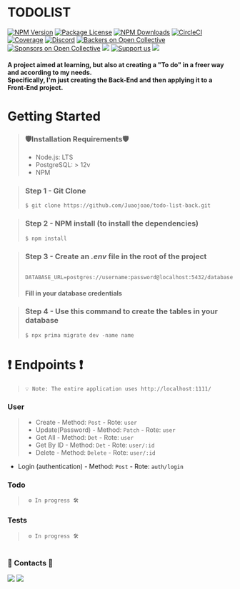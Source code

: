 # TODOLIST

<p>
  <a href="https://www.npmjs.com/~nestjscore" target="_blank"><img src="https://img.shields.io/npm/v/@nestjs/core.svg" alt="NPM Version" /></a>
  <a href="https://www.npmjs.com/~nestjscore" target="_blank"><img src="https://img.shields.io/npm/l/@nestjs/core.svg" alt="Package License" /></a>
  <a href="https://www.npmjs.com/~nestjscore" target="_blank"><img src="https://img.shields.io/npm/dm/@nestjs/common.svg" alt="NPM Downloads" /></a>
  <a href="https://circleci.com/gh/nestjs/nest" target="_blank"><img src="https://img.shields.io/circleci/build/github/nestjs/nest/master" alt="CircleCI" /></a>
  <a href="https://coveralls.io/github/nestjs/nest?branch=master" target="_blank"><img src="https://coveralls.io/repos/github/nestjs/nest/badge.svg?branch=master#9" alt="Coverage" /></a>
  <a href="https://discord.gg/G7Qnnhy" target="_blank"><img src="https://img.shields.io/badge/discord-online-brightgreen.svg" alt="Discord"/></a>
  <a href="https://opencollective.com/nest#backer" target="_blank"><img src="https://opencollective.com/nest/backers/badge.svg" alt="Backers on Open Collective" /></a>
  <a href="https://opencollective.com/nest#sponsor" target="_blank"><img src="https://opencollective.com/nest/sponsors/badge.svg" alt="Sponsors on Open Collective" /></a>
  <a href="https://paypal.me/kamilmysliwiec" target="_blank"><img src="https://img.shields.io/badge/Donate-PayPal-ff3f59.svg"/></a>
  <a href="https://opencollective.com/nest#sponsor"  target="_blank"><img src="https://img.shields.io/badge/Support%20us-Open%20Collective-41B883.svg" alt="Support us"></a>
  <a href="https://twitter.com/nestframework" target="_blank"><img src="https://img.shields.io/twitter/follow/nestframework.svg?style=social&label=Follow"></a>
</p>

<h4>
A project aimed at learning, but also at creating a "To do" in a freer way and according to my needs. </br>
Specifically, I'm just creating the Back-End and then applying it to a Front-End project.
</h4>

# Getting Started

>### 🛡️Installation Requirements🛡️
>
> - Node.js: LTS
> - PostgreSQL: > 12v
> - NPM

> ### Step 1 - Git Clone 
>```
> $ git clone https://github.com/Juaojoao/todo-list-back.git 
>```

> ### Step 2 - NPM install (to install the dependencies)
> ```
> $ npm install
>```

> ### Step 3 - Create an **_.env_** file in the root of the project
> ```
>  DATABASE_URL=postgres://username:password@localhost:5432/database
>```
> #### Fill in your database credentials

> ### Step 4 - Use this command to create the tables in your database
> ```
> $ npx prima migrate dev -name name
>```


# ❗ Endpoints ❗

> `💡 Note: The entire application uses http://localhost:1111/`

### User
> - Create - Method: `Post` - Rote: `user`
> - Update(Password) - Method: `Patch` - Rote: `user`
> - Get All - Method: `Det` - Rote: `user`
> - Get By ID - Method: `Det` - Rote: `user/:id`
> - Delete - Method: `Delete` - Rote: `user/:id`

- Login (authentication) - Method: `Post` - Rote: `auth/login`

### Todo

> ` ⚙️ In progress 🛠️`


### Tests

> ` ⚙️ In progress 🛠️`

#

### 📱 Contacts 📱

<div>
  <a href = "mailto:soloqf@gmail.com"><img src="https://img.shields.io/badge/-Gmail-%23333?style=for-the-badge&logo=gmail&logoColor=white" target="_blank"></a>
  <a href="https://www.linkedin.com/in/joaovitor-/" target="_blank"><img src="https://img.shields.io/badge/-LinkedIn-%230077B5?style=for-the-badge&logo=linkedin&logoColor=white" target="_blank"></a> 
</div>
